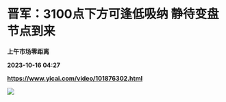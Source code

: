 # 晋军：3100点下方可逢低吸纳 静待变盘节点到来
**上午市场零距离**

**2023-10-16 04:27**

**https://www.yicai.com/video/101876302.html**

![](http://imgcdn.yicai.com/vms-new/2023/10/20da6b2a-3819-4f22-bbc6-a957ad06318c_IXi0.jpg)